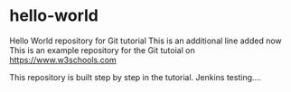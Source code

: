 # hello-world
Hello World repository for Git tutorial
This is an additional line added now
This is an example repository for the Git tutoial on https://www.w3schools.com

This repository is built step by step in the tutorial.
Jenkins testing....
